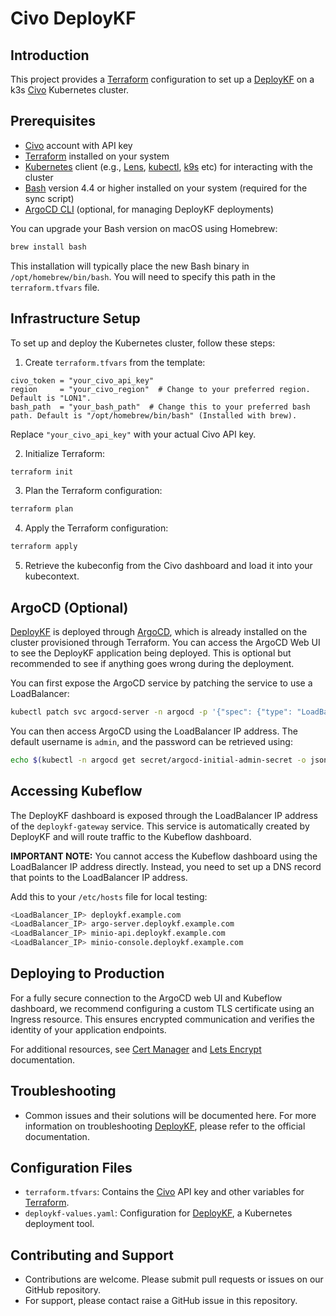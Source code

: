 # Civo DeployKF

## Introduction

This project provides a [Terraform](https://www.terraform.io/) configuration to set up a [DeployKF](https://www.deploykf.org/) on a k3s [Civo](https://www.civo.com/) Kubernetes cluster. 

## Prerequisites

* [Civo](https://www.civo.com/) account with API key
* [Terraform](https://www.terraform.io/) installed on your system
* [Kubernetes](https://kubernetes.io/) client (e.g., [Lens](https://k8slens.dev/), [kubectl](https://kubernetes.io/docs/reference/kubectl/), [k9s](https://k9scli.io/) etc) for interacting with the cluster
* [Bash](https://www.gnu.org/software/bash/) version 4.4 or higher installed on your system (required for the sync script)
* [ArgoCD CLI](https://argo-cd.readthedocs.io/en/stable/cli_installation/) (optional, for managing DeployKF deployments)

You can upgrade your Bash version on macOS using Homebrew:
```bash
brew install bash
```

This installation will typically place the new Bash binary in `/opt/homebrew/bin/bash`. You will need to specify this path in the `terraform.tfvars` file.

## Infrastructure Setup

To set up and deploy the Kubernetes cluster, follow these steps:

1. Create `terraform.tfvars` from the template:
```hcl
civo_token = "your_civo_api_key"
region     = "your_civo_region"  # Change to your preferred region. Default is "LON1".
bash_path  = "your_bash_path"  # Change this to your preferred bash path. Default is "/opt/homebrew/bin/bash" (Installed with brew).
```
Replace `"your_civo_api_key"` with your actual Civo API key.

2. Initialize Terraform:
```bash
terraform init
```

3. Plan the Terraform configuration:
```bash
terraform plan
```

4. Apply the Terraform configuration:
```bash
terraform apply
```

5. Retrieve the kubeconfig from the Civo dashboard and load it into your kubecontext.

## ArgoCD (Optional)

[DeployKF](https://www.deploykf.org/) is deployed through [ArgoCD](https://argo-cd.readthedocs.io/en/stable/), which is already installed on the cluster provisioned through Terraform. You can access the ArgoCD Web UI to see the DeployKF application being deployed. This is optional but recommended to see if anything goes wrong during the deployment.

You can first expose the ArgoCD service by patching the service to use a LoadBalancer:

```bash
kubectl patch svc argocd-server -n argocd -p '{"spec": {"type": "LoadBalancer"}}'
```

You can then access ArgoCD using the LoadBalancer IP address. The default username is `admin`, and the password can be retrieved using:

```bash
echo $(kubectl -n argocd get secret/argocd-initial-admin-secret -o jsonpath="{.data.password}" | base64 -d)
```


## Accessing Kubeflow

The DeployKF dashboard is exposed through the LoadBalancer IP address of the `deploykf-gateway` service. This service is automatically created by DeployKF and will route traffic to the Kubeflow dashboard.

**IMPORTANT NOTE:** You cannot access the Kubeflow dashboard using the LoadBalancer IP address directly. Instead, you need to set up a DNS record that points to the LoadBalancer IP address.

Add this to your ```/etc/hosts``` file for local testing:

```bash
<LoadBalancer_IP> deploykf.example.com
<LoadBalancer_IP> argo-server.deploykf.example.com
<LoadBalancer_IP> minio-api.deploykf.example.com
<LoadBalancer_IP> minio-console.deploykf.example.com
```

## Deploying to Production

For a fully secure connection to the ArgoCD web UI and Kubeflow dashboard, we recommend configuring a custom TLS certificate using an Ingress resource. This ensures encrypted communication and verifies the identity of your application endpoints. 

For additional resources, see [Cert Manager](https://cert-manager.io/docs/) and [Lets Encrypt](https://letsencrypt.org/) documentation.

## Troubleshooting

* Common issues and their solutions will be documented here. For more information on troubleshooting [DeployKF](https://www.deploykf.org/docs/latest/troubleshooting/), please refer to the official documentation.

## Configuration Files

* `terraform.tfvars`: Contains the [Civo](https://www.civo.com/) API key and other variables for [Terraform](https://www.terraform.io/).
* `deploykf-values.yaml`: Configuration for [DeployKF](https://www.deploykf.org/), a Kubernetes deployment tool.

## Contributing and Support

* Contributions are welcome. Please submit pull requests or issues on our GitHub repository.
* For support, please contact raise a GitHub issue in this repository.
